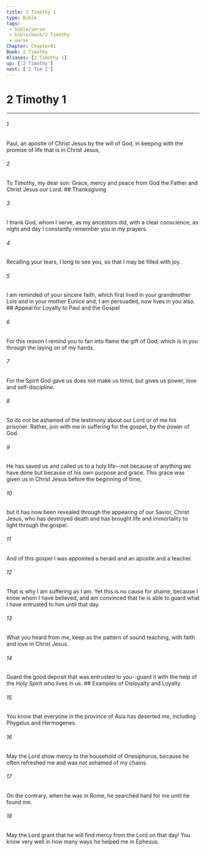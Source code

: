 ```yaml
---
title: 2 Timothy 1
type: Bible
tags:
 - bible/verse
 - bible/book/2 Timothy
 - verse
Chapter: Chapter01
Book: 2 Timothy
Aliases: [2 Timothy 1]
up: ['2 Timothy']
next: ['2 Tim 2']
---
```

# 2 Timothy 1

***


###### 1 
Paul, an apostle of Christ Jesus by the will of God, in keeping with the promise of life that is in Christ Jesus, 

###### 2 
To Timothy, my dear son: Grace, mercy and peace from God the Father and Christ Jesus our Lord. ## Thanksgiving 

###### 3 
I thank God, whom I serve, as my ancestors did, with a clear conscience, as night and day I constantly remember you in my prayers. 

###### 4 
Recalling your tears, I long to see you, so that I may be filled with joy. 

###### 5 
I am reminded of your sincere faith, which first lived in your grandmother Lois and in your mother Eunice and, I am persuaded, now lives in you also. ## Appeal for Loyalty to Paul and the Gospel 

###### 6 
For this reason I remind you to fan into flame the gift of God, which is in you through the laying on of my hands. 

###### 7 
For the Spirit God gave us does not make us timid, but gives us power, love and self-discipline. 

###### 8 
So do not be ashamed of the testimony about our Lord or of me his prisoner. Rather, join with me in suffering for the gospel, by the power of God. 

###### 9 
He has saved us and called us to a holy life--not because of anything we have done but because of his own purpose and grace. This grace was given us in Christ Jesus before the beginning of time, 

###### 10 
but it has now been revealed through the appearing of our Savior, Christ Jesus, who has destroyed death and has brought life and immortality to light through the gospel. 

###### 11 
And of this gospel I was appointed a herald and an apostle and a teacher. 

###### 12 
That is why I am suffering as I am. Yet this is no cause for shame, because I know whom I have believed, and am convinced that he is able to guard what I have entrusted to him until that day. 

###### 13 
What you heard from me, keep as the pattern of sound teaching, with faith and love in Christ Jesus. 

###### 14 
Guard the good deposit that was entrusted to you--guard it with the help of the Holy Spirit who lives in us. ## Examples of Disloyalty and Loyalty 

###### 15 
You know that everyone in the province of Asia has deserted me, including Phygelus and Hermogenes. 

###### 16 
May the Lord show mercy to the household of Onesiphorus, because he often refreshed me and was not ashamed of my chains. 

###### 17 
On the contrary, when he was in Rome, he searched hard for me until he found me. 

###### 18 
May the Lord grant that he will find mercy from the Lord on that day! You know very well in how many ways he helped me in Ephesus. 
